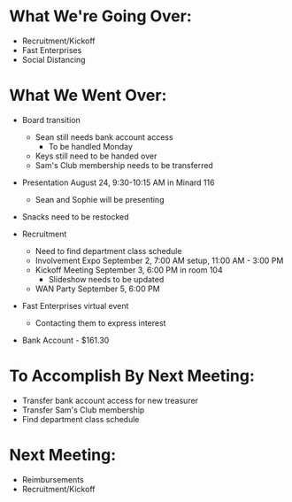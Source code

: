 # What We're Going Over:
- Recruitment/Kickoff
- Fast Enterprises
- Social Distancing

# What We Went Over:

- Board transition
	- Sean still needs bank account access
		- To be handled Monday
	- Keys still need to be handed over
	- Sam's Club membership needs to be transferred

- Presentation August 24, 9:30-10:15 AM in Minard 116
	- Sean and Sophie will be presenting

- Snacks need to be restocked

- Recruitment
	- Need to find department class schedule
	- Involvement Expo September 2, 7:00 AM setup, 11:00 AM - 3:00 PM
	- Kickoff Meeting September 3, 6:00 PM in room 104
		- Slideshow needs to be updated
	- WAN Party September 5, 6:00 PM

- Fast Enterprises virtual event
	- Contacting them to express interest

- Bank Account - $161.30

# To Accomplish By Next Meeting: 
- Transfer bank account access for new treasurer
- Transfer Sam's Club membership
- Find department class schedule

# Next Meeting:
- Reimbursements
- Recruitment/Kickoff
